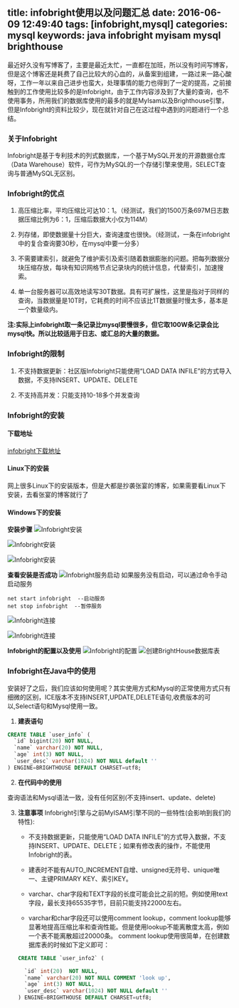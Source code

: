 title: infobright使用以及问题汇总
date: 2016-06-09 12:49:40
tags: [infobright,mysql]
categories: mysql
keywords: java infobright myisam mysql brighthouse
---

最近好久没有写博客了，主要是最近太忙，一直都在加班，所以没有时间写博客，但是这个博客还是耗费了自己比较大的心血的，从备案到组建，一路过来一路心酸呀，工作一年以来自己进步也蛮大，处理事情的能力也得到了一定的提高，之前接触到的工作使用比较多的是Infobright，由于工作内容涉及到了大量的查询，也不使用事务，所用我们的数据库使用的最多的就是MyIsam以及Brighthouse引擎，但是Infobright的资料比较少，现在就针对自己在这过程中遇到的问题进行一个总结。

<!--more-->

### 关于Infobright

Infobright是基于专利技术的列式数据库，一个基于MySQL开发的开源数据仓库（Data Warehouse）软件，可作为MySQL的一个存储引擎来使用，SELECT查询与普通MySQL无区别。

### Infobright的优点

1. 高压缩比率，平均压缩比可达10：1。（经测试，我们的1500万条697M日志数据压缩比例为6：1，压缩后数据大小仅为114M）

2. 列存储，即使数据量十分巨大，查询速度也很快。（经测试，一条在infobright中的复合查询要30秒，在mysql中要一分多）

3. 不需要建索引，就避免了维护索引及索引随着数据膨胀的问题。把每列数据分块压缩存放，每块有知识网格节点记录块内的统计信息，代替索引，加速搜索。

4. 单一台服务器可以高效地读写30T数据。具有可扩展性，这里是指对于同样的查询，当数据量是10T时，它耗费的时间不应该比1T数据量时慢太多，基本是一个数量级内。

**注:实际上infobright取一条记录比mysql要慢很多，但它取100W条记录会比mysql快。所以比较适用于日志、或汇总的大量的数据。**

### Infobright的限制

1. 不支持数据更新：社区版Infobright只能使用“LOAD DATA INFILE”的方式导入数据，不支持INSERT、UPDATE、DELETE

2. 不支持高并发：只能支持10-18多个并发查询

### Infobright的安装

#### 下载地址

[infobright下载地址](http://www.infobright.org/index.php/download/ICE/)


#### Linux下的安装
网上很多Linux下的安装版本，但是大都是抄袭张宴的博客，如果需要看Linux下安装，去看张宴的博客就行了

#### Windows下的安装

**安装步骤**
![Infobright安装](/images/hexo-infobright_setup_1.png)

![Infobright安装](/images/hexo-infobright_setup_2.png)

![Infobright安装](/images/hexo-infobright_setup_3.png)

**查看安装是否成功**
![Infobright服务启动](/images/hexo-infobright_setup_4.png)
如果服务没有启动，可以通过命令手动启动服务

```
net start infobright  --启动服务
net stop infobright  --暂停服务
```

![Infobright连接](/images/hexo-infobright_setup_5.png)

![Infobright连接](/images/hexo-infobright_setup_6.png)

**Infobright的配置以及使用**
![Infobright的配置](/images/hexo-infobright_use_2.png)
![创建BrightHouse数据库表](/images/hexo-infobright_use_1.png)

### Infobright在Java中的使用
安装好了之后，我们应该如何使用呢？其实使用方式和Mysql的正常使用方式只有细微的区别，ICE版本不支持INSERT,UPDATE,DELETE语句,收费版本的可以,Select语句和Mysql使用一致。

1. **建表语句**

```sql
CREATE TABLE `user_info` (
  `id` bigint(20) NOT NULL,
  `name` varchar(20) NOT NULL,
  `age` int(3) NOT NULL,
  `user_desc` varchar(1024) NOT NULL default ''
) ENGINE=BRIGHTHOUSE DEFAULT CHARSET=utf8;
```

2. **在代码中的使用**

查询语法和Mysql语法一致，没有任何区别(不支持insert、update、delete)


3. **注意事项**
Infobright引擎与之前MyISAM引擎不同的一些特性(会影响到我们的特性):

    - 不支持数据更新，只能使用“LOAD DATA INFILE”的方式导入数据，不支持INSERT、UPDATE、DELETE；如果有修改表的操作，不能使用Infobright的表。

    - 建表时不能有AUTO_INCREMENT自增、unsigned无符号、unique唯一、主键PRIMARY KEY、索引KEY。

    - varchar、char字段和TEXT字段的长度可能会比之前的短。例如使用text字段，最长支持65535字节，目前只能支持22000左右。

	- varchar和char字段还可以使用comment lookup，comment lookup能够显著地提高压缩比率和查询性能。但是使用lookup不能离散度太高，例如一个表不能离散超过20000条。
	comment lookup使用很简单，在创建数据库表的时候如下定义即可：
	
	```sql
	CREATE TABLE `user_info2` (

	  `id` int(20)  NOT NULL,
	  `name` varchar(20) NOT NULL COMMENT 'look up',
	  `age` int(3) NOT NULL,
	  `user_desc` varchar(1024) NOT NULL default ''
	) ENGINE=BRIGHTHOUSE DEFAULT CHARSET=utf8;

	```
	
